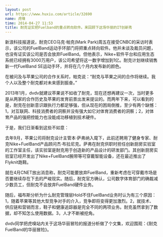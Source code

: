 ```yaml
---
layout: post
url: https://www.huxiu.com/article/32690
name: 虎嗅
time: 2014-04-27 11:53
title: 耐克证实把Fuelband的重点转向软件。来回顾下这场华丽的IT创新秀
---
```

新浪科技报道说，耐克CEO马克·帕克(Mark Park)周五在接受CNBC的采访时表示，该公司的FuelBand运动手环部门将把重点转向软件。他并未谈及裁员问题，也没有证实该公司是否会放弃FuelBand。但他表示，Nike+软件平台和应用生态系统已经拥有3000万用户，该公司希望将这一数字增加到1亿。耐克计划继续销售新一代FuelBand SE运动手环，并将在几个月内发布新的颜色。

在被问及与苹果公司的合作关系时，帕克说：“耐克与苹果之间的合作将继续。我个人以及整个耐克都对未来感到振奋。”

2013年1月，dvdv就建议苹果说不如收了耐克，现在还想再建议一次，当时更多是从两家的合作历史及苹果的发育前景出发来提议的。而两年下来，可以看到的是，耐克在创新意识跟执行力都足够强，但从现在的困局倒推，至少有两个缺憾：1，对互联网、科技消费者的洞察并没有强大如它对体育消费者的洞察；2，对体育产品的强把控能力也没能成功移植到技术硬件。

于是，我们日渐看到这些不如意：

去年9月，苹果公司将耐克设计主管本·萨弗纳入麾下，此前还聘用了健身专家、耐克Nike+FuelBand产品顾问杰·布拉尼克。萨弗在耐克供职时担任创新厨房实验室的工作室主任，该实验室是耐克用于创造新的产品设计的研发部门。其创新厨房实验室已经开发出了Nike+FuelBand腕带等可穿戴智能设备，还在最近推出了Flyknit跑鞋。

就在4月CNET放出消息称，耐克可能要放弃FuelBand，重新考虑在可穿戴市场是否要继续存在下去的严峻现实。随后，耐克官方确认，公司数字体育部门的确裁减少数员工，但耐克不会放弃FuelBand硬件业务。

随后，福布斯分析为什么耐克管理层Hold不住FuelBand业务时认为有三个原因：1，随着苹果等其他大型竞争对手的介入，竞争即将变得更加激烈。2，就技术、供应链和营销而言，鞋子和健康追踪器是完全不同的两项业务。耐克虽然拿到了数据，却不知怎么使用数据。3，人才不断被挖角。

dvdv同学把虎嗅站内关于这场华丽冒险的报道分析做了个文集，欢迎围观：《耐克FuelBand的华丽冒险》。

